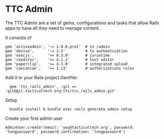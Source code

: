 # TTC Admin

The TTC Admin are a set of gems, configurations and tasks that allow Rails apps to have all they need to manage content.

It consists of
```
gem 'activeadmin', '~> 1.0.0.pre1'  # to /admin
gem 'devise',      '~> 3.5'         # to authentication
gem 'execjs',      '>= 0.3.0'       # jsruntime
gem 'ckeditor',    '>= 4.1.2'       # text editor
gem 'paperclip',   '>= 4.3.0'       # integrated upload
gem 'cancancan',   '>= 1.13'        # authorizations roles
```

Add it to your Rails project Gemfile:
```
  gem 'ttc_rails_admin', :git => 'git@git.tacticaltech.org:ttc/tcc_rails_admin.git'
```

Setup

```
  bundle install & bundle exec rails generate admin setup
```

Create your first admin user
```
AdminUser.create!(email: 'you@tacticaltech.org', password: 'longpassword', password_confirmation: 'longpassword')
```